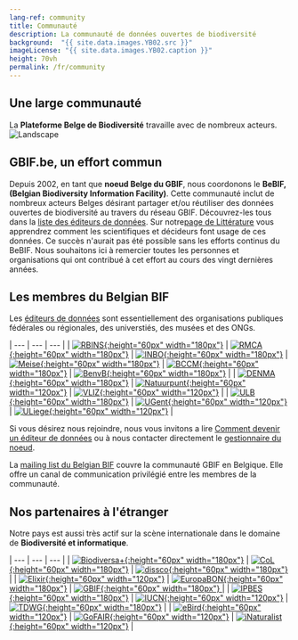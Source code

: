 ```yaml
---
lang-ref: community
title: Communauté
description: La communauté de données ouvertes de biodiversité
background:  "{{ site.data.images.YB02.src }}"
imageLicense: "{{ site.data.images.YB02.caption }}"
height: 70vh
permalink: /fr/community
---
```


## Une large communauté

La **Plateforme Belge de Biodiversité** travaille avec de nombreux acteurs.
![Landscape](/assets/images/placeholders/landscape.png)

## GBIF.be, un effort commun

Depuis 2002, en tant que **noeud Belge du GBIF**, nous coordonons
le **BeBIF, (Belgian Biodiversity Information Facility)**. Cette communauté inclut de nombreux acteurs Belges désirant partager et/ou réutiliser des données ouvertes de biodiversité au travers du réseau GBIF.
Découvrez-les tous dans la [liste des éditeurs de données](/fr/publisher/search).
Sur notre[page de Littérature](/fr/literature/search) vous apprendrez comment les scientifiques et décideurs font usage de ces données.
Ce succès n'aurait pas été possible sans les efforts continus du BeBIF.
Nous souhaitons ici à remercier toutes les personnes et organisations qui ont contribué à cet effort au cours des vingt dernières années.

## Les membres du Belgian BIF

Les [éditeurs de données](/fr/publisher/search) sont essentiellement des organisations publiques fédérales ou régionales, des universtiés, des musées et des ONGs.

| --- | --- | --- |
| [![RBINS](/assets/images/logos/RBINS.png){:height="60px" width="180px"}](https://www.naturalsciences.be/en) | [![RMCA](/assets/images/logos/RMCA.jpg){:height="60px" width="180px"}](https://www.africamuseum.be/en) | [![INBO](/assets/images/logos/INBO.png){:height="60px" width="180px"}](https://www.vlaanderen.be/inbo/home/)
| [![Meise](/assets/images/logos/Meise.jpg){:height="60px" width="180px"}](https://www.plantentuinmeise.be/en/) | [![BCCM](/assets/images/logos/BCCM.png){:height="60px" width="180px"}](https://bccm.belspo.be/) | [![BenvB](/assets/images/logos/benvb.png){:height="60px" width="180px"}](https://environment.brussels/) |
| [![DENMA](/assets/images/logos/DEMNA.png){:height="60px" width="180px"}](http://environnement.wallonie.be/administration/demna.htm) | [![Natuurpunt](/assets/images/logos/natuurpunt.jpg){:height="60px" width="120px"}](https://www.natuurpunt.be/) | [![VLIZ](/assets/images/logos/VLIZ.jpg){:height="60px" width="120px"}](https://www.vliz.be/en) |
| [![ULB](/assets/images/logos/ULB.png){:height="60px" width="180px"}](https://www.ulb.be/en) | [![UGent](/assets/images/logos/UGent.png){:height="60px" width="120px"}](https://www.ugent.be/en) | [![ULiege](/assets/images/logos/ULiege.png){:height="60px" width="120px"}](https://www.uliege.be/en) |

Si vous désirez nous rejoindre, nous vous invitons a lire [Comment devenir un éditeur de données](https://www.gbif.org/become-a-publisher) ou à nous contacter directement le [gestionnaire du noeud](mailto:contact@biodivsersity.be).

La [mailing list du Belgian BIF](https://mailman.biodiversity.be/mailman/listinfo/belgianbif) couvre la communauté GBIF en Belgique. Elle offre un canal de communication privilégié entre les membres de la communauté.

## Nos partenaires à l'étranger

Notre pays est aussi très actif sur la scène internationale dans le domaine de **Biodiversité et informatique**.

| --- | --- | --- |
| [![Biodiversa+](/assets/images/logos/biodiversa+.png){:height="60px" width="180px"}](https://www.biodiversa.eu/) | [![CoL](/assets/images/logos/CoL.jpg){:height="60px" width="180px"}](https://www.catalogueoflife.org/) | [![dissco](/assets/images/logos/dissco.png){:height="60px" width="180px"}](https://www.dissco.eu/) |
| [![Elixir](/assets/images/logos/Elixir.png){:height="60px" width="120px"}](https://elixir-europe.org/) | [![EuropaBON](/assets/images/logos/europabon.jpg){:height="60px" width="180px"}](https://europabon.org/) | [![GBIF](/assets/images/logos/GBIF-2015.png){:height="60px" width="180px"} ](https://www.gbif.org) |
| [![IPBES](/assets/images/logos/IPBES.jpg){:height="60px" width="180px"}](https://www.ipbes.net/) | [![IUCN](/assets/images/logos/IUCN.svg){:height="60px" width="120px"}](https://www.iucn.org/) | [![TDWG](/assets/images/logos/tdwg.svg){:height="60px" width="180px"}](https://www.tdwg.org/) |
| [![eBird](/assets/images/logos/eBird.png){:height="60px" width="120px"}](https://ebird.org/home) | [![GoFAIR](/assets/images/logos/GOFAIR.png){:height="60px" width="120px"}](https://www.go-fair.org/fair-principles/) | [![iNaturalist](/assets/images/logos/iNaturalist.png){:height="60px" width="120px"}](https://www.inaturalist.org) |
